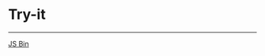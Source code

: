 # Try-it

<social>

<hr />
<div class="jsbin-widget">
	<a class="jsbin-embed" href="http://jsbin.com/paqegexe/4/embed?js,output">JS Bin</a><script src="http://static.jsbin.com/js/embed.js"></script>
</div>